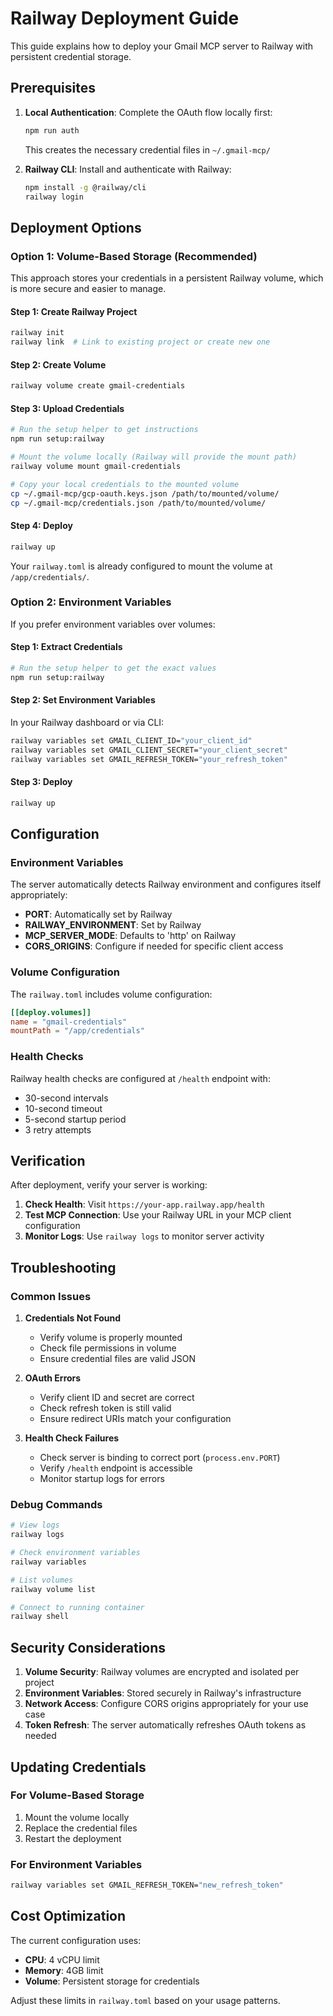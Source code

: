 # Railway Deployment Guide

This guide explains how to deploy your Gmail MCP server to Railway with persistent credential storage.

## Prerequisites

1. **Local Authentication**: Complete the OAuth flow locally first:
   ```bash
   npm run auth
   ```
   This creates the necessary credential files in `~/.gmail-mcp/`

2. **Railway CLI**: Install and authenticate with Railway:
   ```bash
   npm install -g @railway/cli
   railway login
   ```

## Deployment Options

### Option 1: Volume-Based Storage (Recommended)

This approach stores your credentials in a persistent Railway volume, which is more secure and easier to manage.

#### Step 1: Create Railway Project
```bash
railway init
railway link  # Link to existing project or create new one
```

#### Step 2: Create Volume
```bash
railway volume create gmail-credentials
```

#### Step 3: Upload Credentials
```bash
# Run the setup helper to get instructions
npm run setup:railway

# Mount the volume locally (Railway will provide the mount path)
railway volume mount gmail-credentials

# Copy your local credentials to the mounted volume
cp ~/.gmail-mcp/gcp-oauth.keys.json /path/to/mounted/volume/
cp ~/.gmail-mcp/credentials.json /path/to/mounted/volume/
```

#### Step 4: Deploy
```bash
railway up
```

Your `railway.toml` is already configured to mount the volume at `/app/credentials/`.

### Option 2: Environment Variables

If you prefer environment variables over volumes:

#### Step 1: Extract Credentials
```bash
# Run the setup helper to get the exact values
npm run setup:railway
```

#### Step 2: Set Environment Variables
In your Railway dashboard or via CLI:
```bash
railway variables set GMAIL_CLIENT_ID="your_client_id"
railway variables set GMAIL_CLIENT_SECRET="your_client_secret" 
railway variables set GMAIL_REFRESH_TOKEN="your_refresh_token"
```

#### Step 3: Deploy
```bash
railway up
```

## Configuration

### Environment Variables

The server automatically detects Railway environment and configures itself appropriately:

- **PORT**: Automatically set by Railway
- **RAILWAY_ENVIRONMENT**: Set by Railway
- **MCP_SERVER_MODE**: Defaults to 'http' on Railway
- **CORS_ORIGINS**: Configure if needed for specific client access

### Volume Configuration

The `railway.toml` includes volume configuration:
```toml
[[deploy.volumes]]
name = "gmail-credentials"
mountPath = "/app/credentials"
```

### Health Checks

Railway health checks are configured at `/health` endpoint with:
- 30-second intervals
- 10-second timeout
- 5-second startup period
- 3 retry attempts

## Verification

After deployment, verify your server is working:

1. **Check Health**: Visit `https://your-app.railway.app/health`
2. **Test MCP Connection**: Use your Railway URL in your MCP client configuration
3. **Monitor Logs**: Use `railway logs` to monitor server activity

## Troubleshooting

### Common Issues

1. **Credentials Not Found**
   - Verify volume is properly mounted
   - Check file permissions in volume
   - Ensure credential files are valid JSON

2. **OAuth Errors**
   - Verify client ID and secret are correct
   - Check refresh token is still valid
   - Ensure redirect URIs match your configuration

3. **Health Check Failures**
   - Check server is binding to correct port (`process.env.PORT`)
   - Verify `/health` endpoint is accessible
   - Monitor startup logs for errors

### Debug Commands

```bash
# View logs
railway logs

# Check environment variables
railway variables

# List volumes
railway volume list

# Connect to running container
railway shell
```

## Security Considerations

1. **Volume Security**: Railway volumes are encrypted and isolated per project
2. **Environment Variables**: Stored securely in Railway's infrastructure
3. **Network Access**: Configure CORS origins appropriately for your use case
4. **Token Refresh**: The server automatically refreshes OAuth tokens as needed

## Updating Credentials

### For Volume-Based Storage
1. Mount the volume locally
2. Replace the credential files
3. Restart the deployment

### For Environment Variables
```bash
railway variables set GMAIL_REFRESH_TOKEN="new_refresh_token"
```

## Cost Optimization

The current configuration uses:
- **CPU**: 4 vCPU limit
- **Memory**: 4GB limit
- **Volume**: Persistent storage for credentials

Adjust these limits in `railway.toml` based on your usage patterns.